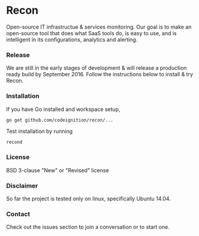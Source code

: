 # Recon
Open-source IT infrastructue & services monitoring. Our goal is to make an open-source tool that does what SaaS tools do, is easy to use, and is intelligent in its configurations, analytics and alerting.

### Release

We are still in the early stages of development & will release a production ready build by September 2016. Follow the instructions below to install & try Recon. 

### Installation

If you have Go installed and workspace setup,

```sh
go get github.com/codeignition/recon/...
```

Test installation by running

```
recond
```

### License

BSD 3-clause "New" or "Revised" license

### Disclaimer

So far the project is tested only on linux, specifically Ubuntu 14.04.

### Contact

Check out the issues section to join a conversation or to start one.

